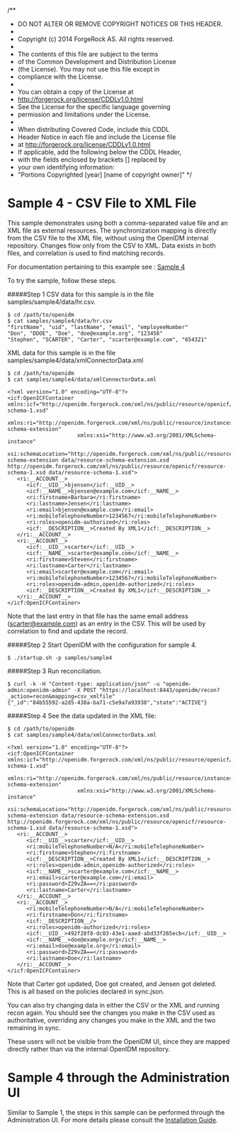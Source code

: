 /** 
 * DO NOT ALTER OR REMOVE COPYRIGHT NOTICES OR THIS HEADER.
 *
 * Copyright (c) 2014 ForgeRock AS. All rights reserved.
 *
 * The contents of this file are subject to the terms
 * of the Common Development and Distribution License
 * (the License). You may not use this file except in
 * compliance with the License.
 *
 * You can obtain a copy of the License at
 * http://forgerock.org/license/CDDLv1.0.html
 * See the License for the specific language governing
 * permission and limitations under the License.
 *
 * When distributing Covered Code, include this CDDL
 * Header Notice in each file and include the License file
 * at http://forgerock.org/license/CDDLv1.0.html
 * If applicable, add the following below the CDDL Header,
 * with the fields enclosed by brackets [] replaced by
 * your own identifying information:
 * "Portions Copyrighted [year] [name of copyright owner]"
 */

# Sample 4 - CSV File to XML File

This sample demonstrates using both a comma-separated value file and an XML
file as external resources. The synchronization mapping is directly from the 
CSV file to the XML file, without using the OpenIDM internal repository. 
Changes flow only from the CSV to XML. Data exists in both files, and
correlation is used to find matching records.

For documentation pertaining to this example see : [Sample 4](http://openidm.forgerock.org/doc/install-guide/index.html#more-sample4)

To try the sample, follow these steps.

#####Step 1
CSV data for this sample is in the file samples/sample4/data/hr.csv.

    $ cd /path/to/openidm
    $ cat samples/sample4/data/hr.csv
    "firstName", "uid", "lastName", "email", "employeeNumber"
    "Don", "DDOE", "Doe", "doe@example.org", "123456"
    "Stephen", "SCARTER", "Carter", "scarter@example.com", "654321"

XML data for this sample is in the file samples/sample4/data/xmlConnectorData.xml

    $ cd /path/to/openidm
    $ cat samples/sample4/data/xmlConnectorData.xml

    <?xml version="1.0" encoding="UTF-8"?>
    <icf:OpenICFContainer xmlns:icf="http://openidm.forgerock.com/xml/ns/public/resource/openicf/resource-schema-1.xsd"
                          xmlns:ri="http://openidm.forgerock.com/xml/ns/public/resource/instances/resource-schema-extension"
                          xmlns:xsi="http://www.w3.org/2001/XMLSchema-instance"
                          xsi:schemaLocation="http://openidm.forgerock.com/xml/ns/public/resource/instances/resource-schema-extension data/resource-schema-extension.xsd http://openidm.forgerock.com/xml/ns/public/resource/openicf/resource-schema-1.xsd data/resource-schema-1.xsd">
       <ri:__ACCOUNT__>
          <icf:__UID__>bjensen</icf:__UID__>
          <icf:__NAME__>bjensen@example.com</icf:__NAME__>
          <ri:firstname>Barbara</ri:firstname>
          <ri:lastname>Jensen</ri:lastname>
          <ri:email>bjensen@example.com</ri:email>
          <ri:mobileTelephoneNumber>1234567</ri:mobileTelephoneNumber>
          <ri:roles>openidm-authorized</ri:roles>
          <icf:__DESCRIPTION__>Created By XML1</icf:__DESCRIPTION__>
       </ri:__ACCOUNT__>
       <ri:__ACCOUNT__>
          <icf:__UID__>scarter</icf:__UID__>
          <icf:__NAME__>scarter@example.com</icf:__NAME__>
          <ri:firstname>Steven</ri:firstname>
          <ri:lastname>Carter</ri:lastname>
          <ri:email>scarter@example.com</ri:email>
          <ri:mobileTelephoneNumber>1234567</ri:mobileTelephoneNumber>
          <ri:roles>openidm-admin,openidm-authorized</ri:roles>
          <icf:__DESCRIPTION__>Created By XML1</icf:__DESCRIPTION__>
       </ri:__ACCOUNT__>
    </icf:OpenICFContainer>


Note that the last entry in that file has the same email address (scarter@example.com) as an entry in the CSV. This will be used by correlation to find and update the record.

#####Step 2
Start OpenIDM with the configuration for sample 4.

    $ ./startup.sh -p samples/sample4

#####Step 3
Run reconciliation.

    $ curl -k -H "Content-type: application/json" -u "openidm-admin:openidm-admin" -X POST "https://localhost:8443/openidm/recon?_action=recon&mapping=csv_xmlfile"
    {"_id":"84b55592-a2d5-438a-ba71-c5e9a7a93938","state":"ACTIVE"}

#####Step 4
See the data updated in the XML file:

    $ cd /path/to/openidm
    $ cat samples/sample4/data/xmlConnectorData.xml

    <?xml version="1.0" encoding="UTF-8"?>
    <icf:OpenICFContainer xmlns:icf="http://openidm.forgerock.com/xml/ns/public/resource/openicf/resource-schema-1.xsd"
                          xmlns:ri="http://openidm.forgerock.com/xml/ns/public/resource/instances/resource-schema-extension"
                          xmlns:xsi="http://www.w3.org/2001/XMLSchema-instance"
                          xsi:schemaLocation="http://openidm.forgerock.com/xml/ns/public/resource/instances/resource-schema-extension data/resource-schema-extension.xsd http://openidm.forgerock.com/xml/ns/public/resource/openicf/resource-schema-1.xsd data/resource-schema-1.xsd">
       <ri:__ACCOUNT__>
          <icf:__UID__>scarter</icf:__UID__>
          <ri:mobileTelephoneNumber>N/A</ri:mobileTelephoneNumber>
          <ri:firstname>Stephen</ri:firstname>
          <icf:__DESCRIPTION__>Created By XML1</icf:__DESCRIPTION__>
          <ri:roles>openidm-admin,openidm-authorized</ri:roles>
          <icf:__NAME__>scarter@example.com</icf:__NAME__>
          <ri:email>scarter@example.com</ri:email>
          <ri:password>Z29vZA==</ri:password>
          <ri:lastname>Carter</ri:lastname>
       </ri:__ACCOUNT__>
       <ri:__ACCOUNT__>
          <ri:mobileTelephoneNumber>N/A</ri:mobileTelephoneNumber>
          <ri:firstname>Don</ri:firstname>
          <icf:__DESCRIPTION__/>
          <ri:roles>openidm-authorized</ri:roles>
          <icf:__UID__>492f28f8-dc03-43e1-aaed-abd33f265ecb</icf:__UID__>
          <icf:__NAME__>doe@example.org</icf:__NAME__>
          <ri:email>doe@example.org</ri:email>
          <ri:password>Z29vZA==</ri:password>
          <ri:lastname>Doe</ri:lastname>
       </ri:__ACCOUNT__>
    </icf:OpenICFContainer>


Note that Carter got updated, Doe got created, and Jensen got deleted. This is all based on the policies declared in sync.json.

You can also try changing data in either the CSV or the XML and running recon again. You should see the changes you make in the CSV used as authoritative, overriding any changes you make in the XML and the two remaining in sync.

These users will not be visible from the OpenIDM UI, since they are mapped directly rather than via the internal OpenIDM repository.

# Sample 4 through the Administration UI

Similar to Sample 1, the steps in this sample can be performed through the Administration UI. For more details please consult the [Installation Guide](http://openidm.forgerock.org/doc/install-guide/index.html).